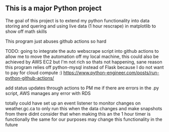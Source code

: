 ## This is a major Python project
The goal of this project is to extend my python functionality into data storing and quering and using live data (1 hour rescrape) in matplotlib to show off math skills 

This program just abuses github actions so hard

TODO:
going to integrate the auto webscrape script into github actions to allow me to move the automation off my local machine, this could also be achieved by AWS EC2 but I'm not rich so thats not happening, sane reason this program relies off python-mysql instead of Flask because I do not want to pay for cloud compute :)
https://www.python-engineer.com/posts/run-python-github-actions/ 

add status updates through actions to PM me if there are errors in the .py script, AWS manages any error with RDS

totally could have set up an event listener to monitor changes on weather.gc.ca to only run this when the data changes and make snapshots from there
didnt consider that when making this an the 1 hour timer is functionally the same for our purposes
may change this functionality in the future
